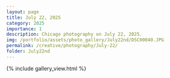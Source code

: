 ```yaml
---
layout: page
title: July 22, 2025
category: 2025
importance: 1
description: Chicago photography on July 22, 2025.
img: /portfolio/assets/photo_gallery/July22nd/DSC00040.JPG
permalink: /creative/photography/July-22/
folder: July22nd
---
```

{% include gallery_view.html %}
